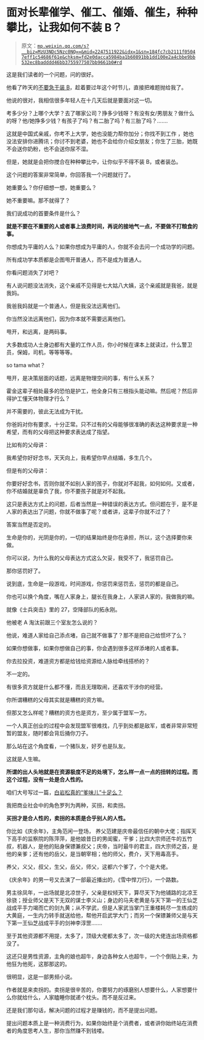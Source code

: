 # 面对长辈催学、催工、催婚、催生，种种攀比，让我如何不装 B？

> 原文：[`mp.weixin.qq.com/s?__biz=MzU3NDc5Nzc0NQ==&mid=2247511922&idx=1&sn=184fc7cb2111f05047eff1c54686f61e&chksm=fd2e0dacca5984ba1b60891bb1dd100e2a4cbbe9bb532ec8badddd46bb3755977507bb9661b0#rd`](http://mp.weixin.qq.com/s?__biz=MzU3NDc5Nzc0NQ==&mid=2247511922&idx=1&sn=184fc7cb2111f05047eff1c54686f61e&chksm=fd2e0dacca5984ba1b60891bb1dd100e2a4cbbe9bb532ec8badddd46bb3755977507bb9661b0#rd)

这是我们读者的一个问题，问的很好。 

他看了昨天的[不要急于装 B](http://mp.weixin.qq.com/s?__biz=MzU3NDc5Nzc0NQ==&mid=2247511913&idx=1&sn=995fccf72355c990fa4f951a18308a3b&chksm=fd2e0db7ca5984a1ee27f07f77c84cc5b930a0b6e1b49cec4fc24ee65e2c824ac9cf893d3214&scene=21#wechat_redirect)，趁着要过年这个时节儿，直接把难题抛给我了。

他说的很对，我相信很多年轻人在十几天后就是要面对这一切。

考多少分？上哪个大学？去了哪家公司？挣多少钱呀？有没有女/男朋友？做什么的呀？他/她挣多少钱？有孩子了吗？有二胎了吗？有三胎了吗？.......

这就是中国式亲戚，你考不上大学，她也没能力帮你加分；你找不到工作 ，她也没法安排你进腾讯；你讨不到老婆，她也不会给你介绍女朋友；你生了三胎，她既不会送你奶粉，也不会送你尿不湿。 

但是，她就是会把你搅合在种种攀比中，让你似乎不得不装 B，或者装怂。

这个问题的答案非常简单，你回答我一个问题就行了。 

她重要么？你仔细想一想，她重要么？

她不重要嘛。那不就得了？

我们说成功的首要条件是什么？ 

**就是不要在不重要的人或者事上浪费时间，再说的接地气一点，不要做不打粮食的事。**

你想成为平庸的人么？如果你想成为平庸的人，你就不会去问一个成功学的问题。 

所有成功学本质都是企图甩开普通人，而不是成为普通人。 

你看问题消失了对吧？ 

有人说问题没法消失，这个亲戚不见得是七大姑八大姨，这个亲戚就是我爸，就是我妈。 

我爸我妈就是一个普通人，但是我没法远离他们。

你当然没法远离他们，因为你本就不需要远离他们。 

甩开，和远离，是两码事。

大多数成功人士身边都有大量的工作人员，你小时候在课本上就读过，什么警卫员，保姆，司机，等等等等。

so tama what？ 

甩开，是决策层面的话题，远离是物理空间的事，有什么关系？ 

霍金这辈子相处最多的恐怕是护工，他全身只有三根指头能动嘛。然后呢？然后非得护工懂天体物理才行么？

并不需要的，彼此无法成为干扰。 

你爸妈对你有要求，十分正常。只不过有的父母能够很准确的表达这种要求是一种希望，而有的父母把这种要求表达成了指望。 

比如有的父母讲：

我希望你好好念书，天天向上，我希望你早点结婚，多生几个。

但是有的父母讲：

你要好好念书，否则你就不如别人家的孩子，你就对不起我，如何如何。又或者，你不结婚就是辜负了我，你不要孩子就是对不起我。

这只是表达方式上的问题，后者当然是一种错误的表达方式。但问题在于，是不是人家的表达出了问题，你就不做事了呢？或者讲，这辈子你就不过了？

答案当然是否定的。 

生命是你的，光阴是你的，一切的结果始终是你在承担，所以，这个选择要你来做。

你可以说，为什么我的父母表达方式这么欠妥，我受不了，我惩罚自己。

那你惩罚好了。

说到底，生命是一段游戏，时间游戏，你惩罚来惩罚去，惩罚的都是自己。 

你也可以换个角度，嘴在人家身上，腿长在我身上，人家讲人家的，我做我的嘛。 

就像《士兵突击》里的 27，空降部队的拓永刚。

他被老 A 淘汰前跟三个室友怎么说的？

他说，难道人家给自己添点堵，自己就不做事了？那不是把自己给惯坏了么？

如果你想做事，如果你想做自己的事，你会遇到很多这样添堵的人或者事。 

你去拉投资，难道资方都是给钱给资源给人脉给牵线搭桥的？ 

不一定的。

有很多资方就是什么都不懂，而且无理取闹，还喜欢干涉你的经营。 

你所谓糟糕的父母其实就是糟糕的资方嘛。 

但那又怎么样呢？糟糕的资方也是资方，至少属于盟军一方。 

一个人真正创业的过程中会发现盟军很难找，几乎到处都是敌军，或者非常非常短暂的盟友，随时都会背后捅你刀子。 

那么站在这个角度看，一个猪队友，好歹也是队友。 

这就是人生嘛。

**所谓的出人头地就是在资源极度不足的处境下，怎么样一点一点的扭转的过程。而这个过程，没有一处是合人性的。**

咱们大号写过一篇，[白岩松真的“爹味儿”十足么？](http://mp.weixin.qq.com/s?__biz=MzU0MjYwNDU2Mw==&mid=2247503539&idx=1&sn=eb2e65e4b5813fd80444d212dab3bc7e&chksm=fb1aa2cfcc6d2bd961cfeeadfb4208cdb275e9fa9b9c3dcde76530106791137f6b61c30b3465&scene=21#wechat_redirect)

我把商业社会中的角色罗列为两种，买拐，和卖拐。

**买拐才是合人性的，卖拐的本质是合乎别人的人性。**

你比如《庆余年》，主角范闲一登场， 养父范建是庆帝最信任的朝中大佬；指挥天下高手的监察院的陈萍萍，是他娘昔日的男闺蜜，干爹；比四大宗师还牛的五竹叔，机器人，是他的贴身保镖兼叔父；庆帝，当时最牛的君主，四大宗师之首，是他的亲爹；还有他的岳父，是当朝宰相；他的师父，费介，天下用毒高手。

养父，义父，叔父，生父，岳父，师父，这都六个爹了，个个是大佬。

《庆余年》的男一号又去演了一部最近播出的，《雪中悍刀行》，一个路数。

男主徐凤年，一出场就是北凉世子，父亲是权倾天下，算尽天下为他铺路的北凉王徐骁；授业师父是天下无双的谋士李义山；身边的马夫老黄是与天下第一的王仙芝战成平手力竭而亡的剑九黄；从不学武，但是人家武当掌门王重楼耗尽一生练成的大黄庭，一生内力转手就送给他，帮他开启武学大门；而另一个保镖兼师父是与天下第一王仙芝战成平手的剑神李淳罡.......

至于其他资源都不用提，太多了，顶级大佬都太多了，次一级的大佬连出场资格都没了。

这还只是男性资源，主角的娘也超牛，身边各种女人也超牛，一个个倒贴上来，为他狂为他死，这那那这的。

很明显，这是一部男频小说。 

作者就是来卖拐的。卖拐是很辛苦的，你要努力的琢磨别人想要什么，人家想要什么你就给什么，人家瞌睡你就递个枕头。而不是反过来。

还是我们那句话，解决问题的过程才是赚钱的，而不是提出问题。

提出问题本质上是一种消费行为，如果你始终是个消费者，或者讲你始终站在消费者的角度思考人生，那你当然赚不到钱喽。